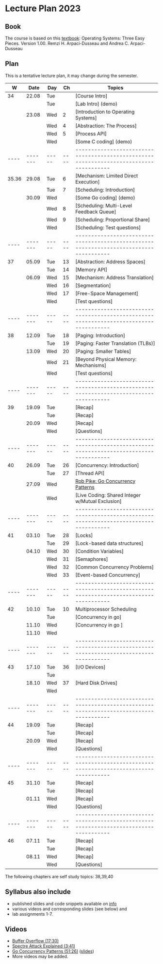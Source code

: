 # Lecture Plan 2023

## Book 
The course is based on this [textbook](http://pages.cs.wisc.edu/~remzi/OSTEP/):
Operating Systems: Three Easy Pieces. Version 1.00.
Remzi H. Arpaci-Dusseau and Andrea C. Arpaci-Dusseau

## Plan

This is a tentative lecture plan, it may change during the semester.

| W  | Date  | Day | Ch | Topics                                                                               |
|----|-------|-----|----|--------------------------------------------------------------------------------------|
| 34 | 22.08 | Tue |    | [Course Intro]                                                                       |
|    |       | Tue |    | [Lab Intro] (demo)                                                                   |
|    | 23.08 | Wed | 2  | [Introduction to Operating Systems]                                  |
|    |       | Wed | 4  | [Abstraction: The Process]                                                           |
|    |       | Wed | 5  | [Process API]                                                                        |
|    |       | Wed |    | [Some C coding] (demo)                                                               |
|----|-------|-----|----|--------------------------------------------------------------------------------------|
|35.36| 29.08 | Tue | 6  | [Mechanism: Limited Direct Execution]                                                |
|    |       | Tue | 7  | [Scheduling: Introduction]                                                           |
|    | 30.09 | Wed |    | [Some Go coding] (demo)                                                              |
|    |       | Wed | 8  | [Scheduling: Multi-Level Feedback Queue]                                             |
|    |       | Wed | 9  | [Scheduling: Proportional Share]                                                     |
|    |       | Wed |    | [Scheduling: Test questions]                                                         |
|----|-------|-----|----|--------------------------------------------------------------------------------------|
| 37 | 05.09 | Tue | 13 | [Abstraction: Address Spaces]                                                        |
|    |       | Tue | 14 | [Memory API]                                                                         |
|    | 06.09 | Wed | 15 | [Mechanism: Address Translation]                                                     |
|    |       | Wed | 16 | [Segmentation]                                                                       |
|    |       | Wed | 17 | [Free-Space Management]                                                              |
|    |       | Wed |    | [Test questions]                                                                     |
|----|-------|-----|----|--------------------------------------------------------------------------------------|
| 38 | 12.09 | Tue | 18 | [Paging: Introduction]                                                               |
|    |       | Tue | 19 | [Paging: Faster Translation (TLBs)]                                                  |
|    | 13.09 | Wed | 20 | [Paging: Smaller Tables]                                                             |
|    |       | Wed | 21 | [Beyond Physical Memory: Mechanisms]                                                 |
|    |       | Wed |    | [Test questions]                                                                     |
|----|-------|-----|----|--------------------------------------------------------------------------------------|
| 39 | 19.09 | Tue |    | [Recap]                                                                              |
|    |       | Tue |    | [Recap]                                                                              |
|    | 20.09 | Wed |    | [Recap]                                                                              |
|    |       | Wed |    | [Questions]                                                                          |
|----|-------|-----|----|--------------------------------------------------------------------------------------|
| 40 | 26.09 | Tue | 26 | [Concurrency: Introduction]                                                          |
|    |       | Tue | 27 | [Thread API]                                                                         |
|    | 27.09 | Wed |    | [Rob Pike: Go Concurrency Patterns][1]                                               |
|    |       | Wed |    | [Live Coding: Shared Integer w/Mutual Exclusion]                                     |
|----|-------|-----|----|--------------------------------------------------------------------------------------|
| 41 | 03.10 | Tue | 28 | [Locks]                                                                              |
|    |       | Tue | 29 | [Lock-based data structures]                                                         |
|    | 04.10 | Wed | 30 | [Condition Variables]                                                                |
|    |       | Wed | 31 | [Semaphores]                                                                         |
|    |       | Wed | 32 | [Common Concurrency Problems]                                                        |
|    |       | Wed | 33 | [Event-based Concurrency]                                                            |
|----|-------|-----|----|--------------------------------------------------------------------------------------|
| 42 | 10.10 | Tue | 10 |  Multiprocessor Scheduling                                                             |
|    |       | Tue |    | [Concurrency in go]                                                                  |
|    | 11.10 | Wed |    | [Concurrency in go ]                                                                 |
|    | 11.10 | Wed |    |                                                                 |
|----|-------|-----|----|--------------------------------------------------------------------------------------|
| 43 | 17.10 | Tue | 36 | [I/O Devices]                                                                        |
|    |       | Tue |    |                                                                                      |
|    | 18.10 | Wed | 37 | [Hard Disk Drives]                                                                   |
|    |       | Wed |    |                                                                                      |
|----|-------|-----|----|--------------------------------------------------------------------------------------|
| 44 | 19.09 | Tue |    | [Recap]                                                                              |
|    |       | Tue |    | [Recap]                                                                              |
|    | 20.09 | Wed |    | [Recap]                                                                              |
|    |       | Wed |    | [Questions]                                                                          |
|----|-------|-----|----|--------------------------------------------------------------------------------------|
| 45 | 31.10 | Tue |    | [Recap]                                                                              |
|    |       | Tue |    | [Recap]                                                                              |
|    | 01.11 | Wed |    | [Recap]                                                                              |
|    |       | Wed |    | [Questions]                                                                          |
|----|-------|-----|----|--------------------------------------------------------------------------------------|
| 46 | 07.11 | Tue |    | [Recap]                                                                              |
|    |       | Tue |    | [Recap]                                                                              |
|    | 08.11 | Wed |    | [Recap]                                                                              |
|    |       | Wed |    | [Questions]                                                                          |

The following chapters are self study topics:
38,39,40

[1]: https://youtu.be/f6kdp27TYZs

## Syllabus also include

- published slides and code snippets available on [info](https://github.com/dat320-2023/info/)
- various videos and corresponding slides (see below) and
- lab assignments 1-7.

## Videos

- [Buffer Overflow (17:30)](https://youtu.be/1S0aBV-Waeo)
- [Spectre Attack Explained (3:41)](https://youtu.be/q3-xCvzBjGs)
- [Go Concurrency Patterns (51:26)](https://youtu.be/f6kdp27TYZs) ([slides](https://talks.golang.org/2012/concurrency.slide#1))
- More videos may be added.
